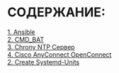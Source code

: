 # СОДЕРЖАНИЕ:  

[1. Ansible](Ansible.md)  
[2. CMD_BAT](CMD_BAT.md)  
[3. Chrony NTP Сервер](https://github.com/klochkovyaroslav/Manuals/blob/c64c329aae5a2f084b1502369db06f63857808cc/Chrony-NTP%20%D0%A1%D0%B5%D1%80%D0%B2%D0%B5%D1%80.md)  
[4. Cisco AnyConnect OpenConnect](https://github.com/klochkovyaroslav/Manuals/blob/ff1286e2b988c6eab7bddd5d5dae6e46c1b64340/Cisco%20AnyConnect%20(OpenConnect).md)  
[2. Create Systemd-Units](CreateSystemd-Units.md)  

